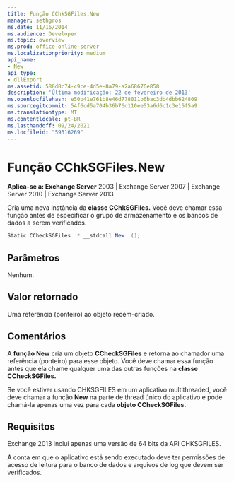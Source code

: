 ```yaml
---
title: Função CChkSGFiles.New
manager: sethgros
ms.date: 11/16/2014
ms.audience: Developer
ms.topic: overview
ms.prod: office-online-server
ms.localizationpriority: medium
api_name:
- New
api_type:
- dllExport
ms.assetid: 588d8c74-c9ce-4d5e-8a79-a2a68676e858
description: 'Última modificação: 22 de fevereiro de 2013'
ms.openlocfilehash: e50b41e761b8e46d778011b6bac3db4dbb624809
ms.sourcegitcommit: 54f6cd5a704b36b76d110ee53a6d6c1c3e15f5a9
ms.translationtype: MT
ms.contentlocale: pt-BR
ms.lasthandoff: 09/24/2021
ms.locfileid: "59516269"
---
```

# <a name="cchksgfilesnew-function"></a>Função CChkSGFiles.New

**Aplica-se a: Exchange Server** 2003 | Exchange Server 2007 | Exchange Server 2010 | Exchange Server 2013
  
Cria uma nova instância da **classe CChkSGFiles.** Você deve chamar essa função antes de especificar o grupo de armazenamento e os bancos de dados a serem verificados. 
  
```cs
Static CCheckSGFiles  * __stdcall New  ();

```

## <a name="parameters"></a>Parâmetros

Nenhum.
  
## <a name="return-value"></a>Valor retornado

Uma referência (ponteiro) ao objeto recém-criado.
  
## <a name="remarks"></a>Comentários

A **função New** cria um objeto **CCheckSGFiles** e retorna ao chamador uma referência (ponteiro) para esse objeto. Você deve chamar essa função antes que ela chame qualquer uma das outras funções na **classe CCheckSGFiles.** 
  
Se você estiver usando CHKSGFILES em um aplicativo multithreaded, você deve chamar a função **New** na parte de thread único do aplicativo e pode chamá-la apenas uma vez para cada **objeto CCheckSGFiles.** 
  
## <a name="requirements"></a>Requisitos

Exchange 2013 inclui apenas uma versão de 64 bits da API CHKSGFILES.
  
A conta em que o aplicativo está sendo executado deve ter permissões de acesso de leitura para o banco de dados e arquivos de log que devem ser verificados.
  

